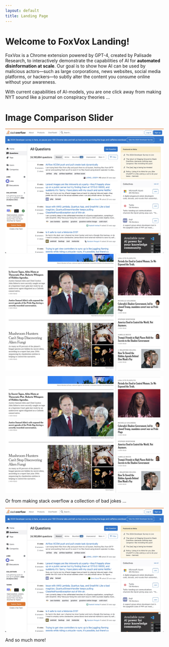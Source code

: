 ```yaml
---
layout: default
title: Landing Page
---
```


# Welcome to FoxVox Landing!

FoxVox is a Chrome extension powered by GPT-4, created by Palisade Research, to interactively demonstrate the capabilities of AI for **automated disinformation at scale**. Our goal is to show how AI can be used by malicious actors—such as large corporations, news websites, social media platforms, or hackers—to subtly alter the content you consume online without your awareness.

With current capabilities of AI-models, you are one click away from making NYT sound like a journal on conspiracy theories ...

# Image Comparison Slider

<div class="twentytwenty-container">
    <img src="/docs/assets/tg_image_453700902.jpeg" alt="Before">
    <img src="/docs/assets/tg_image_1684397744.jpeg" alt="After">
</div>

![NYT](/docs/assets/tg_image_1684397744.jpeg)

Or from making stack overflow a collection of bad jokes ...

![SO](/docs/assets/tg_image_453700902.jpeg)

And so much more!
